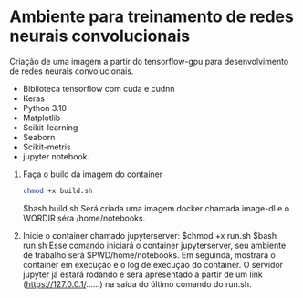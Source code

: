 # Ambiente para treinamento de redes neurais convolucionais 
Criação de uma imagem a partir do tensorflow-gpu para desenvolvimento de redes neurais convolucionais.
- Biblioteca tensorflow com cuda e cudnn
- Keras
- Python 3.10
- Matplotlib
- Scikit-learning
- Seaborn
- Scikit-metris
- jupyter notebook.

1) Faça o build da imagem do container
     ```bash
   chmod +x build.sh
   ```
     $bash build.sh
     Será criada uma imagem docker chamada image-dl e o WORDIR séra /home/notebooks.
     
3) Inicie o container chamado jupyterserver:
    $chmod +x run.sh
    $bash run.sh
    Esse comando iniciará o container jupyterserver, seu ambiente de trabalho será $PWD/home/notebooks. Em seguinda, mostrará o container em execução e o log de execução do container.
    O servidor jupyter já estará rodando e será apresentado a partir de um link (https://127.0.0.1/......) na saída do último comando do run.sh.
        
